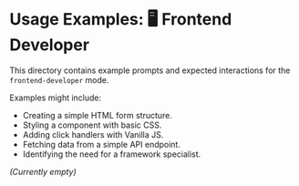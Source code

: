# Usage Examples: 🖥️ Frontend Developer

This directory contains example prompts and expected interactions for the `frontend-developer` mode.

Examples might include:

*   Creating a simple HTML form structure.
*   Styling a component with basic CSS.
*   Adding click handlers with Vanilla JS.
*   Fetching data from a simple API endpoint.
*   Identifying the need for a framework specialist.

*(Currently empty)*